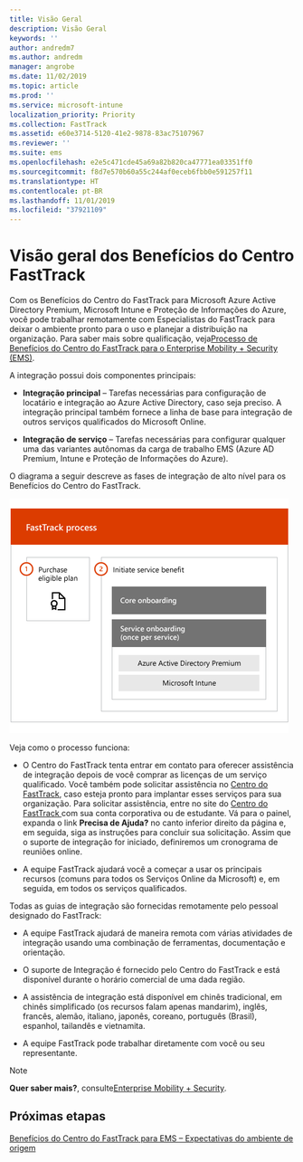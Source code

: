 ```yaml
---
title: Visão Geral
description: Visão Geral
keywords: ''
author: andredm7
ms.author: andredm
manager: angrobe
ms.date: 11/02/2019
ms.topic: article
ms.prod: ''
ms.service: microsoft-intune
localization_priority: Priority
ms.collection: FastTrack
ms.assetid: e60e3714-5120-41e2-9878-83ac75107967
ms.reviewer: ''
ms.suite: ems
ms.openlocfilehash: e2e5c471cde45a69a82b820ca47771ea03351ff0
ms.sourcegitcommit: f8d7e570b60a55c244af0eceb6fbb0e591257f11
ms.translationtype: HT
ms.contentlocale: pt-BR
ms.lasthandoff: 11/01/2019
ms.locfileid: "37921109"
---
```

# <a name="fasttrack-center-benefit-overview"></a>Visão geral dos Benefícios do Centro FastTrack

Com os Benefícios do Centro do FastTrack para Microsoft Azure Active Directory Premium, Microsoft Intune e Proteção de Informações do Azure, você pode trabalhar remotamente com Especialistas do FastTrack para deixar o ambiente pronto para o uso e planejar a distribuição na organização. Para saber mais sobre qualificação, veja[Processo de Benefícios do Centro do FastTrack para o Enterprise Mobility + Security (EMS)](EMS-fasttrack-process.md).

A integração possui dois componentes principais:

-   **Integração principal** – Tarefas necessárias para configuração de locatário e integração ao Azure Active Directory, caso seja preciso. A integração principal também fornece a linha de base para integração de outros serviços qualificados do Microsoft Online.

-   **Integração de serviço** – Tarefas necessárias para configurar qualquer uma das variantes autônomas da carga de trabalho EMS (Azure AD Premium, Intune e Proteção de Informações do Azure).

O diagrama a seguir descreve as fases de integração de alto nível para os Benefícios do Centro do FastTrack.

![As fases de integração de alto nível do uso dos Benefícios do Centro do FastTrack](./media/ft-onboarding-process.png)

Veja como o processo funciona:

- O Centro do FastTrack tenta entrar em contato para oferecer assistência de integração depois de você comprar as licenças de um serviço qualificado. Você também pode solicitar assistência no [Centro do FastTrack](https://go.microsoft.com/fwlink/?linkid=780698), caso esteja pronto para implantar esses serviços para sua organização. Para solicitar assistência, entre no site do [Centro do FastTrack ](https://go.microsoft.com/fwlink/?linkid=780698) com sua conta corporativa ou de estudante. Vá para o painel, expanda o link **Precisa de Ajuda?** no canto inferior direito da página e, em seguida, siga as instruções para concluir sua solicitação. Assim que o suporte de integração for iniciado, definiremos um cronograma de reuniões online.

-   A equipe FastTrack ajudará você a começar a usar os principais recursos (comuns para todos os Serviços Online da Microsoft) e, em seguida, em todos os serviços qualificados.

Todas as guias de integração são fornecidas remotamente pelo pessoal designado do FastTrack:

-   A equipe FastTrack ajudará de maneira remota com várias atividades de integração usando uma combinação de ferramentas, documentação e orientação.

-   O suporte de Integração é fornecido pelo Centro do FastTrack e está disponível durante o horário comercial de uma dada região.

-   A assistência de integração está disponível em chinês tradicional, em chinês simplificado (os recursos falam apenas mandarim), inglês, francês, alemão, italiano, japonês, coreano, português (Brasil), espanhol, tailandês e vietnamita.

-   A equipe FastTrack pode trabalhar diretamente com você ou seu representante.

> [!NOTE]
> **Quer saber mais?**, consulte[Enterprise Mobility + Security](https://www.microsoft.com/cloud-platform/enterprise-mobility).

## <a name="next-steps"></a>Próximas etapas

[Benefícios do Centro do FastTrack para EMS – Expectativas do ambiente de origem](EMS-source-environment-expectations.md)
